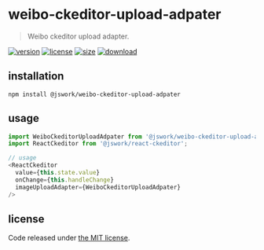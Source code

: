 # weibo-ckeditor-upload-adpater
> Weibo ckeditor upload adapter.

[![version][version-image]][version-url]
[![license][license-image]][license-url]
[![size][size-image]][size-url]
[![download][download-image]][download-url]

## installation
```shell
npm install @jswork/weibo-ckeditor-upload-adpater
```

## usage
```js
import WeiboCkeditorUploadAdpater from '@jswork/weibo-ckeditor-upload-adpater';
import ReactCkeditor from '@jswork/react-ckeditor';

// usage
<ReactCkeditor
  value={this.state.value}
  onChange={this.handleChange}
  imageUploadAdapter={WeiboCkeditorUploadAdpater}
/>
```

## license
Code released under [the MIT license](https://github.com/afeiship/weibo-ckeditor-upload-adpater/blob/master/LICENSE.txt).

[version-image]: https://img.shields.io/npm/v/@jswork/weibo-ckeditor-upload-adpater
[version-url]: https://npmjs.org/package/@jswork/weibo-ckeditor-upload-adpater

[license-image]: https://img.shields.io/npm/l/@jswork/weibo-ckeditor-upload-adpater
[license-url]: https://github.com/afeiship/weibo-ckeditor-upload-adpater/blob/master/LICENSE.txt

[size-image]: https://img.shields.io/bundlephobia/minzip/@jswork/weibo-ckeditor-upload-adpater
[size-url]: https://github.com/afeiship/weibo-ckeditor-upload-adpater/blob/master/dist/weibo-ckeditor-upload-adpater.min.js

[download-image]: https://img.shields.io/npm/dm/@jswork/weibo-ckeditor-upload-adpater
[download-url]: https://www.npmjs.com/package/@jswork/weibo-ckeditor-upload-adpater
